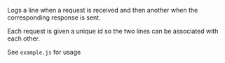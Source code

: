 Logs a line when a request is received and then another when the corresponding
response is sent.

Each request is given a unique id so the two lines can be associated with each
other.

See `example.js` for usage
